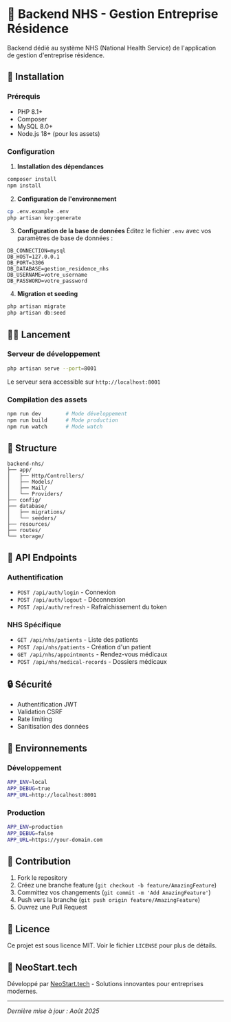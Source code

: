 # 🏥 Backend NHS - Gestion Entreprise Résidence

Backend dédié au système NHS (National Health Service) de l'application de gestion d'entreprise résidence.

## 🚀 Installation

### Prérequis
- PHP 8.1+
- Composer
- MySQL 8.0+
- Node.js 18+ (pour les assets)

### Configuration

1. **Installation des dépendances**
```bash
composer install
npm install
```

2. **Configuration de l'environnement**
```bash
cp .env.example .env
php artisan key:generate
```

3. **Configuration de la base de données**
Éditez le fichier `.env` avec vos paramètres de base de données :
```env
DB_CONNECTION=mysql
DB_HOST=127.0.0.1
DB_PORT=3306
DB_DATABASE=gestion_residence_nhs
DB_USERNAME=votre_username
DB_PASSWORD=votre_password
```

4. **Migration et seeding**
```bash
php artisan migrate
php artisan db:seed
```

## 🏃‍♂️ Lancement

### Serveur de développement
```bash
php artisan serve --port=8001
```

Le serveur sera accessible sur `http://localhost:8001`

### Compilation des assets
```bash
npm run dev        # Mode développement
npm run build      # Mode production
npm run watch      # Mode watch
```

## 📁 Structure

```
backend-nhs/
├── app/
│   ├── Http/Controllers/
│   ├── Models/
│   ├── Mail/
│   └── Providers/
├── config/
├── database/
│   ├── migrations/
│   └── seeders/
├── resources/
├── routes/
└── storage/
```

## 🔧 API Endpoints

### Authentification
- `POST /api/auth/login` - Connexion
- `POST /api/auth/logout` - Déconnexion
- `POST /api/auth/refresh` - Rafraîchissement du token

### NHS Spécifique
- `GET /api/nhs/patients` - Liste des patients
- `POST /api/nhs/patients` - Création d'un patient
- `GET /api/nhs/appointments` - Rendez-vous médicaux
- `POST /api/nhs/medical-records` - Dossiers médicaux

## 🔒 Sécurité

- Authentification JWT
- Validation CSRF
- Rate limiting
- Sanitisation des données

## 📝 Environnements

### Développement
```bash
APP_ENV=local
APP_DEBUG=true
APP_URL=http://localhost:8001
```

### Production
```bash
APP_ENV=production
APP_DEBUG=false
APP_URL=https://your-domain.com
```

## 🤝 Contribution

1. Fork le repository
2. Créez une branche feature (`git checkout -b feature/AmazingFeature`)
3. Committez vos changements (`git commit -m 'Add AmazingFeature'`)
4. Push vers la branche (`git push origin feature/AmazingFeature`)
5. Ouvrez une Pull Request

## 📄 Licence

Ce projet est sous licence MIT. Voir le fichier `LICENSE` pour plus de détails.

## 🏢 NeoStart.tech

Développé par [NeoStart.tech](https://neostart.tech) - Solutions innovantes pour entreprises modernes.

---
*Dernière mise à jour : Août 2025*
